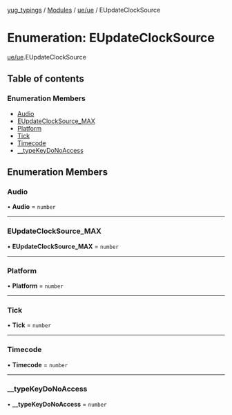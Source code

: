[yug_typings](../README.md) / [Modules](../modules.md) / [ue/ue](../modules/ue_ue.md) / EUpdateClockSource

# Enumeration: EUpdateClockSource

[ue/ue](../modules/ue_ue.md).EUpdateClockSource

## Table of contents

### Enumeration Members

- [Audio](ue_ue.EUpdateClockSource.md#audio)
- [EUpdateClockSource\_MAX](ue_ue.EUpdateClockSource.md#eupdateclocksource_max)
- [Platform](ue_ue.EUpdateClockSource.md#platform)
- [Tick](ue_ue.EUpdateClockSource.md#tick)
- [Timecode](ue_ue.EUpdateClockSource.md#timecode)
- [\_\_typeKeyDoNoAccess](ue_ue.EUpdateClockSource.md#__typekeydonoaccess)

## Enumeration Members

### Audio

• **Audio** = `number`

___

### EUpdateClockSource\_MAX

• **EUpdateClockSource\_MAX** = `number`

___

### Platform

• **Platform** = `number`

___

### Tick

• **Tick** = `number`

___

### Timecode

• **Timecode** = `number`

___

### \_\_typeKeyDoNoAccess

• **\_\_typeKeyDoNoAccess** = `number`
